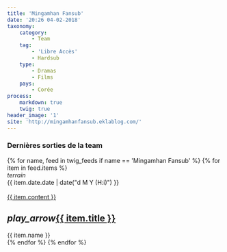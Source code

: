 ```yaml
---
title: 'Mingamhan Fansub'
date: '20:26 04-02-2018'
taxonomy:
    category:
        - Team
    tag:
        - 'Libre Accès'
        - Hardsub
    type:
        - Dramas
        - Films
    pays:
        - Corée
process:
    markdown: true
    twig: true
header_image: '1'
site: 'http://mingamhanfansub.eklablog.com/'
---
```


<div class="gap"></div>
<h3>Dernières sorties de la team</h3>



<div class="row">
{% for name, feed in twig_feeds if name == 'Mingamhan Fansub' %}
{% for item in feed.items %}
<div class="col s12 m6 l4 xl3">
<div class="card">
<span class="top-icon"><i class="material-icons">terrain</i></span>
<div class="rssincl-itemdate">{{ item.date.date | date("d M Y (H:i)") }}</div><br>
<a href="{{ item.url }}" target="_blank"><div class="item-image">{{ item.content }}</div></a>
 <h2 class="truncate"><i class="tiny material-icons">play_arrow</i><a href="{{ item.url }}" target="_blank">{{ item.title }}</a></h2>
<div class="rssincl-itemfeedtitle">{{ item.name }}</div>
</div>
</div>
{% endfor %}
{% endfor %}
</div>